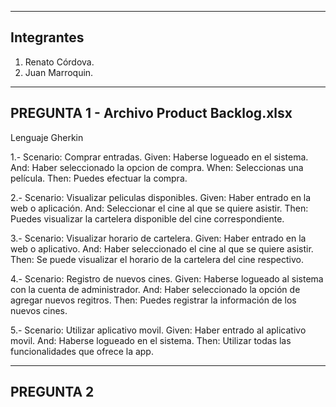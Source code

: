 -----------------------------------------------------------------------------------------------------------------------------------
Integrantes
-----------------------------------------------------------------------------------------------------------------------------------
1. Renato Córdova.
2. Juan Marroquin.

-----------------------------------------------------------------------------------------------------------------------------------
PREGUNTA 1   -       Archivo Product Backlog.xlsx
-----------------------------------------------------------------------------------------------------------------------------------
Lenguaje Gherkin

1.-
Scenario: Comprar entradas.
Given: Haberse logueado en el sistema.
And: Haber seleccionado la opcion de compra.
When: Seleccionas una película.
Then: Puedes efectuar la compra.

2.-
Scenario: Visualizar peliculas disponibles.
Given: Haber entrado en la web o aplicación.
And: Seleccionar el cine al que se quiere asistir.
Then: Puedes visualizar la cartelera disponible del cine correspondiente.

3.-
Scenario: Visualizar horario de cartelera.
Given: Haber entrado en la web o aplicativo.
And: Haber seleccionado el cine al que se quiere asistir.
Then: Se puede visualizar el horario de la cartelera del cine respectivo.

4.-
Scenario: Registro de nuevos cines.
Given: Haberse logueado al sistema con la cuenta de administrador.
And: Haber seleccionado la opción de agregar nuevos regitros.
Then: Puedes registrar la información de los nuevos cines.

5.-
Scenario: Utilizar aplicativo movil.
Given: Haber entrado al aplicativo movil.
And: Haberse logueado en el sistema.
Then: Utilizar todas las funcionalidades que ofrece la app.

-----------------------------------------------------------------------------------------------------------------------------------
PREGUNTA 2
-----------------------------------------------------------------------------------------------------------------------------------



